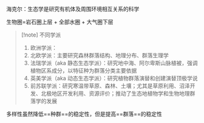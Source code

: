 海克尔：生态学是研究有机体及周围环境相互关系的科学

生物圈=岩石圈上层 + 全部水圈 + 大气圈下层

>[!note] 不同学派
>
> 1. 欧洲学派：
> 	1. 北欧学派：主要研究森林群落结构、地理分布、群落生理学
> 	2. 法瑞学派（aka 静态生态学派）：研究地中海、阿尔卑斯山脉植被，强调植物区系成分，以特征种为群落分类主要依据
> 2. 英美学派（aka 动态生态学派）：研究植物群落演替和创建演替顶极学说
> 3. 前苏联学派：研究寒温带草原、森林、土壤；尤其是草原利用、沼泽开发、北极地区开发利用、资源评价；推动了生态地植物学和生物地理群落学的发展

多样性虽然降低==种群==的稳定性，但是提高==群落==的稳定性
